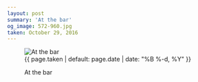 ```yaml
---
layout: post
summary: 'At the bar'
og_image: 572-960.jpg
taken: October 29, 2016
---
```


<figure class="post">
<img alt="At the bar" sizes="(min-width: 700px) 50vw, calc(100vw - 2rem)" src="{{ site.assets_url }}/572-480.jpg" srcset="{{ site.assets_url }}/572-240.jpg 240w, {{ site.assets_url }}/572-480.jpg 480w, {{ site.assets_url }}/572-720.jpg 720w, {{ site.assets_url }}/572-960.jpg 960w"/>
<figcaption>
<time>{{ page.taken | default: page.date | date: "%B %-d, %Y" }}</time>
<p>At the bar</p>
</figcaption>
</figure>
